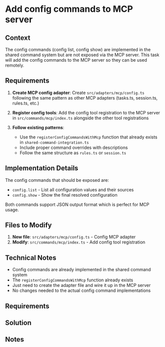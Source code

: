 # Add config commands to MCP server

## Context

The config commands (config list, config show) are implemented in the shared command system but are not exposed via the MCP server. This task will add the config commands to the MCP server so they can be used remotely.

## Requirements

1. **Create MCP config adapter**: Create `src/adapters/mcp/config.ts` following the same pattern as other MCP adapters (tasks.ts, session.ts, rules.ts, etc.)

2. **Register config tools**: Add the config tool registration to the MCP server in `src/commands/mcp/index.ts` alongside the other tool registrations

3. **Follow existing patterns**:
   - Use the `registerConfigCommandsWithMcp` function that already exists in `shared-command-integration.ts`
   - Include proper command overrides with descriptions
   - Follow the same structure as `rules.ts` or `session.ts`

## Implementation Details

The config commands that should be exposed are:

- `config.list` - List all configuration values and their sources
- `config.show` - Show the final resolved configuration

Both commands support JSON output format which is perfect for MCP usage.

## Files to Modify

1. **New file**: `src/adapters/mcp/config.ts` - Config MCP adapter
2. **Modify**: `src/commands/mcp/index.ts` - Add config tool registration

## Technical Notes

- Config commands are already implemented in the shared command system
- The `registerConfigCommandsWithMcp` function already exists
- Just need to create the adapter file and wire it up in the MCP server
- No changes needed to the actual config command implementations

## Requirements

## Solution

## Notes
